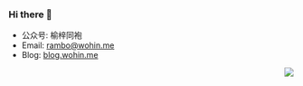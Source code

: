 ### Hi there 👋

- 公众号: 榆梓同袍
- Email: rambo@wohin.me
- Blog: [blog.wohin.me](https://blog.wohin.me)

<img align="right" src="https://blog.wohin.me/posts/thoughts-on-vuln-research-2/vulns.png" />
